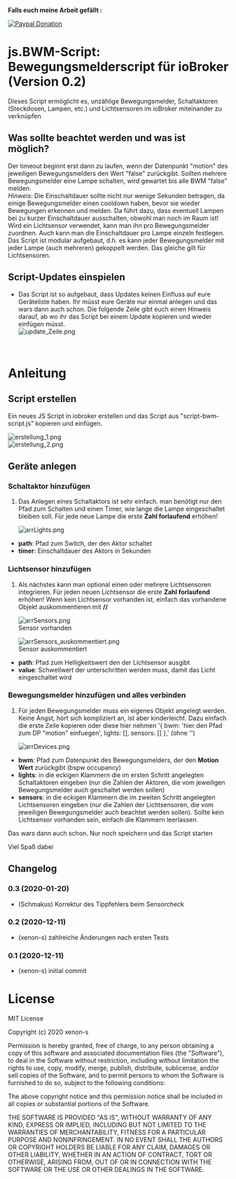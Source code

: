**Falls euch meine Arbeit gefällt :** <br>

[![Paypal Donation](https://img.shields.io/badge/paypal-donate%20%7C%20spenden-blue.svg)](https://www.paypal.com/cgi-bin/webscr?cmd=_s-xclick&hosted_button_id=3EYML5A4EMJCW&source=url)


# js.BWM-Script: Bewegungsmelderscript für ioBroker (Version 0.2)
Dieses Script ermöglicht es, unzählige Bewegungsmelder, Schaltaktoren (Steckdosen, Lampen, etc.) und Lichtsensoren im ioBroker miteinander zu verknüpfen

## Was sollte beachtet werden und was ist möglich?
Der timeout beginnt erst dann zu laufen, wenn der Datenpunkt "motion" des jeweiligen Bewegungsmelders den Wert "false" zurückgibt. Sollten mehrere Bewegungsmelder eine Lampe schalten, wird gewartet bis alle BWM "false" melden. <br>
*Hinweis*: Die Einschaltdauer sollte nicht nur wenige Sekunden betragen, da einige Bewegungsmelder einen cooldown haben, bevor sie wieder Bewegungen erkennen und melden. Da führt dazu, dass eventuell Lampen bei zu kurzer Einschaltdauer ausschalten, obwohl man noch im Raum ist! <br>
Wird ein Lichtsensor verwendet, kann man ihn pro Bewegungsmelder zuordnen. Auch kann man die Einschaltdauer pro Lampe einzeln festlegen. Das Script ist modular aufgebaut, d.h. es kann jeder Bewegungsmelder mit jeder Lampe (auch mehreren) gekoppelt werden. Das gleiche gilt für Lichtsensoren. <br>


## Script-Updates einspielen
- Das Script ist so aufgebaut, dass Updates keinen Einfluss auf eure Geräteliste haben. Ihr müsst eure Geräte nur einmal anlegen und das wars dann auch schon. Die folgende Zeile gibt euch einen Hinweis darauf, ab wo ihr das Script bei einem Update kopieren und wieder einfügen müsst. <br>
  ![update_Zeile.png](/admin/update_Zeile.png)
 <br>


# Anleitung
## Script erstellen
Ein neues JS Script in iobroker erstellen und das Script aus "script-bwm-script.js" kopieren und einfügen. <br>

![erstellung_1.png](/admin/erstellung_1.png) <br>
![erstellung_2.png](/admin/erstellung_2.png) <br>

## Geräte anlegen

### Schaltaktor hinzufügen
1. Das Anlegen eines Schaltaktors ist sehr einfach. man benötigt nur den Pfad zum Schalten und einen Timer, wie lange die Lampe eingeschaltet bleiben soll. Für jede neue Lampe die erste **Zahl forlaufend** erhöhen!<br>

    ![arrLights.png](/admin/arrLights.png)

- **path**: Pfad zum Switch, der den Aktor schaltet
- **timer**: Einschaltdauer des Aktors in Sekunden

### Lichtsensor hinzufügen
1. Als nächstes kann man optional einen oder mehrere Lichtsensoren integrieren. Für jeden neuen Lichtsensor die erste **Zahl forlaufend** erhöhen! Wenn kein Lichtsensor vorhanden ist, einfach das vorhandene Objekt auskommentieren mit **//**<br>

    ![arrSensors.png](/admin/arrSensors.png) <br>
  Sensor vorhanden

    ![arrSensors_auskommentiert.png](/admin/arrSensors_auskommentiert.png) <br>
  Sensor auskommentiert

- **path**: Pfad zum Helligkeitswert den der Lichtsensor ausgibt
- **value**: Schwellwert der unterschritten werden muss, damit das Licht eingeschaltet wird

### Bewegungsmelder hinzufügen und alles verbinden
1. Für jeden Bewegungsmelder muss ein eigenes Objekt angelegt werden. Keine Angst, hört sich kompliziert an, ist aber kinderleicht. Dazu einfach die erste Zeile kopieren oder diese hier nehmen '{ bwm: 'hier den Pfad zum DP "motion" einfuegen', lights: [], sensors: [] },' (ohne '')<br>

    ![arrDevices.png](/admin/arrDevices.png)

- **bwm**: Pfad zum Datenpunkt des Bewegungsmelders, der den **Motion Wert** zurückgibt (bspw occupancy)
- **lights**: in die eckigen Klammern die im ersten Schritt angelegten Schaltaktoren eingeben (nur die Zahlen der Aktoren, die vom jeweiligen Bewegungsmelder auch geschaltet werden sollen)
- **sensors**: in die eckigen Klammern die im zweiten Schritt angelegten Lichtsensoren eingeben (nur die Zahlen der Lichtsensoren, die vom jeweiligen Bewegungsmelder auch beachtet werden sollen). Sollte kein Lichtsensor vorhanden sein, einfach die Klammern leerlassen.

Das wars dann auch schon. Nur noch speichern und das Script starten

Viel Spaß dabei 




## Changelog

### 0.3 (2020-01-20)
* (Schmakus) Korrektur des Tippfehlers beim Sensorcheck

### 0.2 (2020-12-11)
* (xenon-s) zahlreiche Änderungen nach ersten Tests

### 0.1 (2020-12-11)
* (xenon-s) initial commit


# License
MIT License

Copyright (c) 2020 xenon-s<br>

Permission is hereby granted, free of charge, to any person obtaining a copy of this software and associated documentation files (the "Software"), to deal in the Software without restriction, including without limitation the rights to use, copy, modify, merge, publish, distribute, sublicense, and/or sell copies of the Software, and to permit persons to whom the Software is furnished to do so, subject to the following conditions:<br>

The above copyright notice and this permission notice shall be included in all copies or substantial portions of the Software.<br>

THE SOFTWARE IS PROVIDED "AS IS", WITHOUT WARRANTY OF ANY KIND, EXPRESS OR IMPLIED, INCLUDING BUT NOT LIMITED TO THE WARRANTIES OF MERCHANTABILITY, FITNESS FOR A PARTICULAR PURPOSE AND NONINFRINGEMENT. IN NO EVENT SHALL THE AUTHORS OR COPYRIGHT HOLDERS BE LIABLE FOR ANY CLAIM, DAMAGES OR OTHER LIABILITY, WHETHER IN AN ACTION OF CONTRACT, TORT OR OTHERWISE, ARISING FROM, OUT OF OR IN CONNECTION WITH THE SOFTWARE OR THE USE OR OTHER DEALINGS IN THE SOFTWARE.<br>
